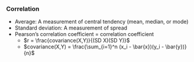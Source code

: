 
### Correlation
- Average: A measurement of central tendency (mean, median, or mode)
- Standard deviation: A measurement of spread
- Pearson’s correlation coefficient = correlation coefficient
  - $r = \frac{covariance(X,Y)}{(SD X)(SD Y)}$
  - $covariance(X,Y) = \frac{\sum_{i=1}^n (x_i - \bar{x})(y_i - \bar{y})}{n}$




